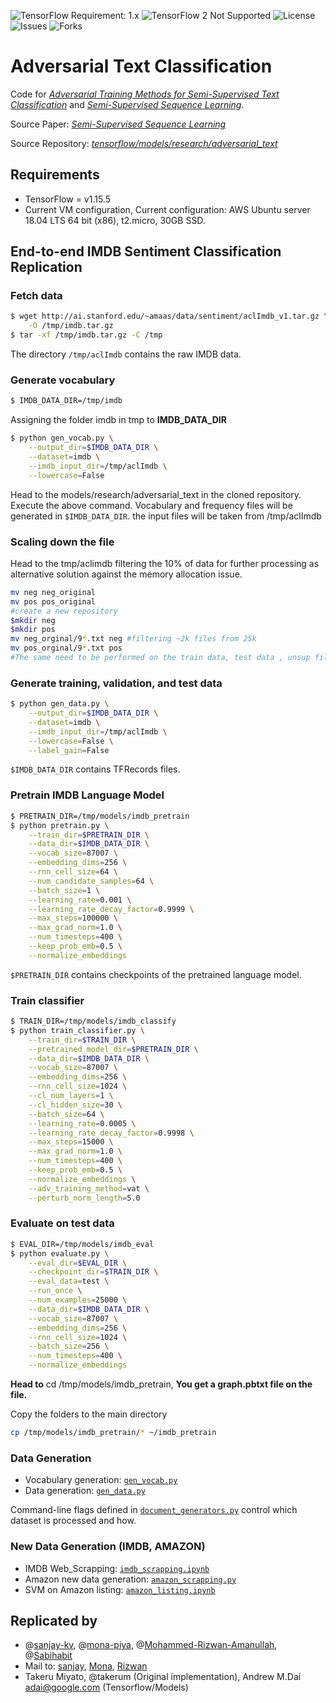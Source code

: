 ![TensorFlow Requirement: 1.x](https://img.shields.io/badge/TensorFlow%20Requirement-1.x-brightgreen)
![TensorFlow 2 Not Supported](https://img.shields.io/badge/TensorFlow%202%20Not%20Supported-%E2%9C%95-red.svg)&nbsp;![License](https://img.shields.io/github/license/sanjay-kv/Semi-supervised-sequence-learning-Project)&nbsp;![Issues](https://img.shields.io/github/issues/sanjay-kv/Semi-supervised-sequence-learning-Project)&nbsp;![Forks](https://img.shields.io/github/forks/sanjay-kv/Semi-supervised-sequence-learning-Project)

# Adversarial Text Classification

Code for [*Adversarial Training Methods for Semi-Supervised Text Classification*](https://arxiv.org/abs/1605.07725) and [*Semi-Supervised Sequence Learning*](https://arxiv.org/abs/1511.01432).

Source Paper:  [*Semi-Supervised Sequence Learning*](https://arxiv.org/abs/1511.01432)

Source Repository:  [*tensorflow/models/research/adversarial_text*](https://github.com/tensorflow/models/tree/master/research/adversarial_text)

## Requirements

* TensorFlow = v1.15.5
* Current VM configuration, Current configuration: AWS Ubuntu server 18.04 LTS 64 bit (x86), t2.micro, 30GB SSD.

## End-to-end IMDB Sentiment Classification Replication

### Fetch data

```bash
$ wget http://ai.stanford.edu/~amaas/data/sentiment/aclImdb_v1.tar.gz \
    -O /tmp/imdb.tar.gz
$ tar -xf /tmp/imdb.tar.gz -C /tmp
```

The directory `/tmp/aclImdb` contains the raw IMDB data.

### Generate vocabulary

```bash
$ IMDB_DATA_DIR=/tmp/imdb
```

Assigning the folder imdb in tmp to **IMDB_DATA_DIR**

```bash
$ python gen_vocab.py \
    --output_dir=$IMDB_DATA_DIR \
    --dataset=imdb \
    --imdb_input_dir=/tmp/aclImdb \
    --lowercase=False
```

Head to the models/research/adversarial_text  in the cloned repository. Execute the above command. Vocabulary and frequency files will be generated in `$IMDB_DATA_DIR`. the input files will be taken from /tmp/aclImdb 

### Scaling down the file

Head to the tmp/aclimdb filtering the 10% of data for further processing as alternative solution against the memory allocation issue.

```bash
mv neg neg_original
mv pos pos_original
#create a new repository
$mkdir neg
$mkdir pos
mv neg_orginal/9*.txt neg #filtering ~2k files from 25k 
mv pos_orginal/9*.txt pos
#The same need to be performed on the train data, test data , unsup files (unlablled data)
```

###  Generate training, validation, and test data

```bash
$ python gen_data.py \
    --output_dir=$IMDB_DATA_DIR \
    --dataset=imdb \
    --imdb_input_dir=/tmp/aclImdb \
    --lowercase=False \
    --label_gain=False
```

`$IMDB_DATA_DIR` contains TFRecords files.

### Pretrain IMDB Language Model

```bash
$ PRETRAIN_DIR=/tmp/models/imdb_pretrain
$ python pretrain.py \
    --train_dir=$PRETRAIN_DIR \
    --data_dir=$IMDB_DATA_DIR \
    --vocab_size=87007 \
    --embedding_dims=256 \
    --rnn_cell_size=64 \
    --num_candidate_samples=64 \
    --batch_size=1 \
    --learning_rate=0.001 \
    --learning_rate_decay_factor=0.9999 \
    --max_steps=100000 \
    --max_grad_norm=1.0 \
    --num_timesteps=400 \
    --keep_prob_emb=0.5 \
    --normalize_embeddings
```

`$PRETRAIN_DIR` contains checkpoints of the pretrained language model.

### Train classifier

```bash
$ TRAIN_DIR=/tmp/models/imdb_classify
$ python train_classifier.py \
    --train_dir=$TRAIN_DIR \
    --pretrained_model_dir=$PRETRAIN_DIR \
    --data_dir=$IMDB_DATA_DIR \
    --vocab_size=87007 \
    --embedding_dims=256 \
    --rnn_cell_size=1024 \
    --cl_num_layers=1 \
    --cl_hidden_size=30 \
    --batch_size=64 \
    --learning_rate=0.0005 \
    --learning_rate_decay_factor=0.9998 \
    --max_steps=15000 \
    --max_grad_norm=1.0 \
    --num_timesteps=400 \
    --keep_prob_emb=0.5 \
    --normalize_embeddings \
    --adv_training_method=vat \
    --perturb_norm_length=5.0
```

### Evaluate on test data

```bash
$ EVAL_DIR=/tmp/models/imdb_eval
$ python evaluate.py \
    --eval_dir=$EVAL_DIR \
    --checkpoint_dir=$TRAIN_DIR \
    --eval_data=test \
    --run_once \
    --num_examples=25000 \
    --data_dir=$IMDB_DATA_DIR \
    --vocab_size=87007 \
    --embedding_dims=256 \
    --rnn_cell_size=1024 \
    --batch_size=256 \
    --num_timesteps=400 \
    --normalize_embeddings
```

**Head to** cd /tmp/models/imdb_pretrain, **You get a graph.pbtxt file on the file.**

Copy the folders to the main directory

```bash
cp /tmp/models/imdb_pretrain/* ~/imdb_pretrain
```

### Data Generation

*   Vocabulary generation: [`gen_vocab.py`](https://github.com/tensorflow/models/tree/master/research/adversarial_text/gen_vocab.py)
*   Data generation: [`gen_data.py`](https://github.com/tensorflow/models/tree/master/research/adversarial_text/gen_data.py)

Command-line flags defined in [`document_generators.py`](https://github.com/tensorflow/models/tree/master/research/adversarial_text/data/document_generators.py)
control which dataset is processed and how.

### New Data Generation (IMDB, AMAZON)

*   IMDB Web_Scrapping: [`imdb_scrapping.ipynb`](https://github.com/sanjay-kv/Semi-supervised-sequence-learning-Project/blob/main/imdb_review_scrapping/Movie_review_imdb_scrapping.ipynb)
*   Amazon new data generation: [`amazon_scrapping.py`](https://github.com/sanjay-kv/Semi-supervised-sequence-learning-Project/blob/main/amazon_scrapping/scrapping.py)
*   SVM on Amazon listing: [`amazon_listing.ipynb`](https://github.com/sanjay-kv/Semi-supervised-sequence-learning-Project/blob/main/NLP_Amazon/Amazon_listing.ipynb)

## Replicated by

* @[sanjay-kv](https://github.com/sanjay-kv), @[mona-piya](https://github.com/mona-piya), @[Mohammed-Rizwan-Amanullah](https://github.com/Mohammed-Rizwan-Amanullah), @[Sabihabit](https://github.com/Sabihabit)
* Mail to:  [sanjay](sanjay@recodehive.com), [Mona]( piyakorn.munegan@students.mq.edu.au), [Rizwan]( mohammedrizwan.amanullah@students.mq.edu.au)
* Takeru Miyato, @takerum (Original implementation), Andrew M.Dai adai@google.com (Tensorflow/Models)
